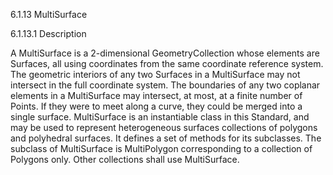 6.1.13 MultiSurface

6.1.13.1 Description

A MultiSurface is a 2-dimensional GeometryCollection whose elements are Surfaces, all using coordinates from
the same coordinate reference system. The geometric interiors of any two Surfaces in a MultiSurface may not
intersect in the full coordinate system. The boundaries of any two coplanar elements in a MultiSurface may
intersect, at most, at a finite number of Points. If they were to meet along a curve, they could be merged into a
single surface.
MultiSurface is an instantiable class in this Standard, and may be used to represent heterogeneous surfaces
collections of polygons and polyhedral surfaces. It defines a set of methods for its subclasses. The subclass of
MultiSurface is MultiPolygon corresponding to a collection of Polygons only. Other collections shall use
MultiSurface.